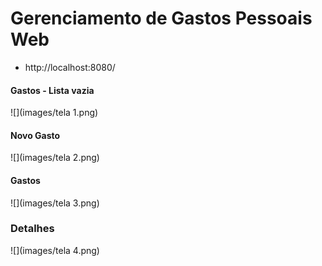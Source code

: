 # Gerenciamento de Gastos Pessoais Web
* http://localhost:8080/

#### Gastos - Lista vazia
![](images/tela 1.png)

#### Novo Gasto
![](images/tela 2.png)

#### Gastos
![](images/tela 3.png)

### Detalhes
![](images/tela 4.png)